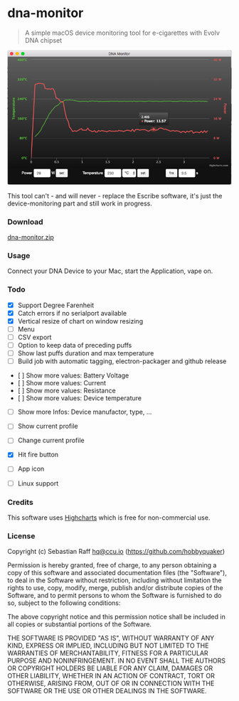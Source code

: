 # dna-monitor

> A simple macOS device monitoring tool for e-cigarettes with Evolv DNA chipset 

![Screenshot](screenshot.png "Screenshot")


This tool can't - and will never - replace the Escribe software, it's just the device-monitoring part and still work in 
progress.


### Download

[dna-monitor.zip](https://github.com/hobbyquaker/dna-monitor/releases/latest)


### Usage

Connect your DNA Device to your Mac, start the Application, vape on.


### Todo

* [x] Support Degree Farenheit
* [x] Catch errors if no serialport available
* [x] Vertical resize of chart on window resizing
* [ ] Menu
* [ ] CSV export
* [ ] Option to keep data of preceding puffs
* [ ] Show last puffs duration and max temperature
* [ ] Build job with automatic tagging, electron-packager and github release
* [ ] Show more values: Battery Voltage
* [ ] Show more values: Current
* [ ] Show more values: Resistance
* [ ] Show more values: Device temperature
* [ ] Show more Infos: Device manufactor, type, ...
* [ ] Show current profile
* [ ] Change current profile
* [x] Hit fire button
* [ ] App icon
* [ ] Linux support


### Credits

This software uses [Highcharts](http://www.highcharts.com/) which is free for non-commercial use.


### License

Copyright (c) Sebastian Raff <hq@ccu.io> (https://github.com/hobbyquaker)

Permission is hereby granted, free of charge, to any person obtaining a copy
of this software and associated documentation files (the "Software"), to deal
in the Software without restriction, including without limitation the rights
to use, copy, modify, merge, publish and/or distribute copies of the Software, 
and to permit persons to whom the Software is furnished to do so, subject to the 
following conditions:

The above copyright notice and this permission notice shall be included in
all copies or substantial portions of the Software.

THE SOFTWARE IS PROVIDED "AS IS", WITHOUT WARRANTY OF ANY KIND, EXPRESS OR
IMPLIED, INCLUDING BUT NOT LIMITED TO THE WARRANTIES OF MERCHANTABILITY,
FITNESS FOR A PARTICULAR PURPOSE AND NONINFRINGEMENT. IN NO EVENT SHALL THE
AUTHORS OR COPYRIGHT HOLDERS BE LIABLE FOR ANY CLAIM, DAMAGES OR OTHER
LIABILITY, WHETHER IN AN ACTION OF CONTRACT, TORT OR OTHERWISE, ARISING FROM,
OUT OF OR IN CONNECTION WITH THE SOFTWARE OR THE USE OR OTHER DEALINGS IN
THE SOFTWARE. 
